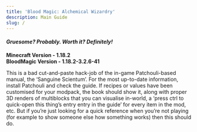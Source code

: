 ```yaml
---
title: 'Blood Magic: Alchemical Wizardry'
description: Main Guide
slug: /
---
```

#### *Gruesome? Probably. Worth it? Definitely!*

**Minecraft Version - 1.18.2** <br />
**BloodMagic Version - 1.18.2-3.2.6-41**


This is a bad cut-and-paste hack-job of the in-game Patchouli-based manual, the ‘Sanguine Scientum’. For the most up-to-date information, install Patchouli and check the guide. If recipes or values have been customised for your modpack, the book should show it, along with proper 3D renders of multiblocks that you can visualise in-world, a ‘press ctrl to quick-open this thing’s entry entry in the guide’ for every item in the mod, etc. But if you’re just looking for a quick reference when you’re not playing (for example to show someone else how something works) then this should do.
